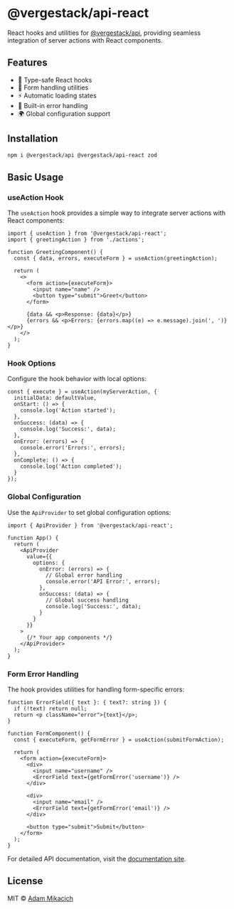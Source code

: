 # @vergestack/api-react

React hooks and utilities for [@vergestack/api](https://www.npmjs.com/package/@vergestack/api), providing seamless integration of server actions with React components.

## Features

- 🎣 Type-safe React hooks
- 🎯 Form handling utilities
- ⚡ Automatic loading states
- 🚦 Built-in error handling
- 🌍 Global configuration support

## Installation

```bash
npm i @vergestack/api @vergestack/api-react zod
```

## Basic Usage

### useAction Hook

The `useAction` hook provides a simple way to integrate server actions with React components:

```tsx
import { useAction } from '@vergestack/api-react';
import { greetingAction } from './actions';

function GreetingComponent() {
  const { data, errors, executeForm } = useAction(greetingAction);

  return (
    <>
      <form action={executeForm}>
        <input name="name" />
        <button type="submit">Greet</button>
      </form>

      {data && <p>Response: {data}</p>}
      {errors && <p>Errors: {errors.map((e) => e.message).join(', ')}</p>}
    </>
  );
}
```

### Hook Options

Configure the hook behavior with local options:

```tsx
const { execute } = useAction(myServerAction, {
  initialData: defaultValue,
  onStart: () => {
    console.log('Action started');
  },
  onSuccess: (data) => {
    console.log('Success:', data);
  },
  onError: (errors) => {
    console.error('Errors:', errors);
  },
  onComplete: () => {
    console.log('Action completed');
  }
});
```

### Global Configuration

Use the `ApiProvider` to set global configuration options:

```tsx
import { ApiProvider } from '@vergestack/api-react';

function App() {
  return (
    <ApiProvider
      value={{
        options: {
          onError: (errors) => {
            // Global error handling
            console.error('API Error:', errors);
          },
          onSuccess: (data) => {
            // Global success handling
            console.log('Success:', data);
          }
        }
      }}
    >
      {/* Your app components */}
    </ApiProvider>
  );
}
```

### Form Error Handling

The hook provides utilities for handling form-specific errors:

```tsx
function ErrorField({ text }: { text?: string }) {
  if (!text) return null;
  return <p className="error">{text}</p>;
}

function FormComponent() {
  const { executeForm, getFormError } = useAction(submitFormAction);

  return (
    <form action={executeForm}>
      <div>
        <input name="username" />
        <ErrorField text={getFormError('username')} />
      </div>

      <div>
        <input name="email" />
        <ErrorField text={getFormError('email')} />
      </div>

      <button type="submit">Submit</button>
    </form>
  );
}
```

For detailed API documentation, visit the [documentation site](https://vergestack.com/docs/api).

## License

MIT © [Adam Mikacich](https://github.com/AdamMikacich)
